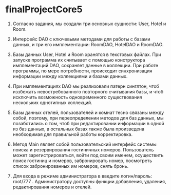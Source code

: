 # finalProjectCore5
1. Согласно задания, мы создали три основных сущности: User, Hotel и Room.

2. Интерфейс DAO с ключевыми методами для работы с базами данных, и три его имплементации: RoomDAO, HotelDAO и RoomDAO.

3. Базы данных User, Hotel и Room хранятся в текстовых файлах. При запуске программа их считывает с помощью конструктора
   имплементаций DAO, сохраняет данные в коллекции. При работе программы, по мере потребности, происходит синхронизация
   информации между коллекциями и базами данных.

3. При имплементациях DAO мы реализовали патерн синглтон, чтоб иззбежать невостребованного повторного считывания базы,
   и чтоб исключить возможность одновременного существования нескольких однотипных коллекций.

4. Базы данных отелей, пользователей и комнат тесно связаны между собой, поэтому, при переопределении методов для баз
   данных, мы позаботились о том, чтоб при редактировании информации в одной из баз данных, в остальных базах также
   была произведена необходимая для правильной работы корректировка.

5. Метод Main являет собой пользовательский интерфейс системы поиска и резервирования гостиничных номеров. Пользователь
   может зарегистрироваться, войти под своим именем, осуществить поиск гостиниц и номеров, забронировать номер,
   посмотреть список забронированных им номеров, снять бронь.

6. Для входа в режиме администратора в введите логин/пароль: root/777 . Администратору доступны функции добавления,
   удаления, редактирования номеров и отелей.

